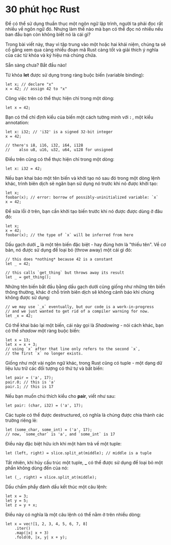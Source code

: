 # 30 phút học Rust

Để có thể sử dụng thuần thục một ngôn ngữ lập trình, người ta phải đọc rất nhiều về ngôn ngữ đó. Nhưng làm thế nào mà bạn có thể đọc nó nhiều nếu ban đầu bạn còn không biết nó là cái gì?

Trong bài viết này, thay vì tập trung vào một hoặc hai khái niệm, chúng ta sẽ cố gắng xem qua càng nhiều đoạn mã Rust càng tốt và giải thích ý nghĩa của các từ khóa và ký hiệu mà chúng chứa.

Sẵn sàng chưa? Bắt đầu nào!

Từ khóa **let** được sử dụng trong ràng buộc biến (variable binding):
```
let x; // declare "x"
x = 42; // assign 42 to "x"
```
Công việc trên có thể thực hiện chỉ trong một dòng:
```
let x = 42;
```
Bạn có thể chỉ định kiểu của biến một cách tường minh với **:** , một kiểu annotation:
```
let x: i32; // 'i32' is a signed 32-bit integer
x = 42;

// there's i8, i16, i32, i64, i128
//    also u8, u16, u32, u64, u128 for unsigned
```
Điều trên cũng có thể thực hiện chỉ trong một dòng:
```
let x: i32 = 42;
```
Nếu bạn khai báo một tên biến và khởi tạo nó sau đó trong một dòng lệnh khác, trình biên dịch sẽ ngăn bạn sử dụng nó trước khi nó được khởi tạo:
```
let x;
foobar(x); // error: borrow of possibly-uninitialized variable: `x`
x = 42;
```
Để sửa lỗi ở trên, bạn cần khởi tạo biến trước khi nó được được dùng ở đâu đó:
```
let x;
x = 42;
foobar(x); // the type of `x` will be inferred from here
```
Dấu gạch dưới  **_**  là một tên biến đặc biệt - hay đúng hơn là "thiếu tên". Về cơ bản, nó được sử dụng để  loại bỏ (throw away) một cái gì đó:
```
// this does *nothing* because 42 is a constant
let _ = 42;

// this calls `get_thing` but throws away its result
let _ = get_thing();
```
Những tên biến bắt đầu bằng dấu gạch dưới cũng giống như những tên biến thông thường, khác ở chỗ trình biên dịch sẽ không cảnh báo khi chúng không được sử dụng:
```
// we may use `_x` eventually, but our code is a work-in-progress
// and we just wanted to get rid of a compiler warning for now.
let _x = 42;
```
Có thể khai báo lại một biến, cái này gọi là _Shadowing_ - nói cách khác, bạn có thể _shadow_ một ràng buộc biến:
```
let x = 13;
let x = x + 3;
// using `x` after that line only refers to the second `x`,
// the first `x` no longer exists.
```
Giống như một vài ngôn ngữ khác, trong Rust cũng có tuple - một dạng dữ liệu lưu trữ các đối tượng có thứ tự và bất biến:
```
let pair = ('a', 17);
pair.0; // this is 'a'
pair.1; // this is 17
```
Nếu bạn muốn chú thích kiểu cho **pair**, viết như sau:
```
let pair: (char, i32) = ('a', 17);
```
Các tuple có thể được destructured, có nghĩa là chúng được chia thành các trường riêng lẻ:
```
let (some_char, some_int) = ('a', 17);
// now, `some_char` is 'a', and `some_int` is 17
```
Điều này đặc biệt hữu ích khi một hàm trả về một tuple:
```
let (left, right) = slice.split_at(middle); // middle is a tuple 
```
Tất nhiên, khi hủy cấu trúc một tuple, **_** có thể được sử dụng để loại bỏ một phần không dùng đến của nó:
```
let (_, right) = slice.split_at(middle);
```
Dấu chấm phẩy đánh dấu kết thúc một câu lệnh:
```
let x = 3;
let y = 5;
let z = y + x;
```
Điều này có nghĩa là một câu lệnh có thể nằm ở trên nhiều dòng:
```
let x = vec![1, 2, 3, 4, 5, 6, 7, 8]
    .iter()
    .map(|x| x + 3)
    .fold(0, |x, y| x + y);
```